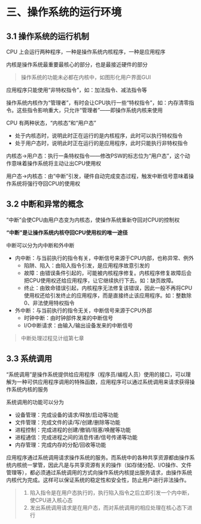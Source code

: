 # 三、操作系统的运行环境

## 3.1 操作系统的运行机制

CPU 上会运行两种程序，一种是操作系统内核程序，一种是应用程序

内核是操作系统最重要最核心的部分，也是最接近硬件的部分

> 操作系统的功能未必都在内核中，如图形化用户界面GUI

应用程序只能使用“非特权指令”，如：加法指令、减法指令等

操作系统内核作为“管理者”，有时会让CPU执行一些“特权指令”，如：内存清零指令。这些指令影响重大，只允许“管理者”——即操作系统内核来使用

CPU 有两种状态，“内核态”和“用户态”

- 处于内核态时，说明此时正在运行的是内核程序，此时可以执行特权指令
- 处于用户态时，说明此时正在运行的是应用程序，此时只能执行非特权指令

内核态→用户态：执行一条特权指令——修改PSW的标志位为“用户态”，这个动作意味着操作系统将主动让出CPU使用权

用户态→内核态：由“中断”引发，硬件自动完成变态过程，触发中断信号意味着操作系统将强行夺回CPU的使用权

## 3.2 中断和异常的概念

“中断”会使CPU由用户态变为内核态，使操作系统重新夺回对CPU的控制权

**“中断”是让操作系统内核夺回CPU使用权的唯一途径**

中断可以分为内中断和外中断

- 内中断：与当前执行的指令有关，中断信号来源于CPU内部，也称异常、例外
  - 陷阱、陷入：由陷入指令引发，是应用程序故意引发的
  - 故障：由错误条件引起的，可能被内核程序修复。内核程序修复故障后会把CPU使用权还给应用程序，让它继续执行下去。如：缺页故障。
  - 终止：由致命错误引起，内核程序无法修复该错误，因此一般不再将CPU使用权还给引发终止的应用程序，而是直接终止该应用程序。如：整数除0、非法使用特权指令
- 外中断：与当前执行的指令无关，中断信号来源于CPU外部
  - 时钟中断：由时钟部件发来的中断信号
  - I/O中断请求：由输入/输出设备发来的中断信号

> 中断处理过程见计组第七章

## 3.3 系统调用

“系统调用”是操作系统提供给应用程序（程序员/编程人员）使用的接口，可以理解为一种可供应用程序调用的特殊函数，应用程序可以通过系统调用来请求获得操作系统内核的服务

系统调用的功能可以分为

- 设备管理：完成设备的请求/释放/启动等功能
- 文件管理：完成文件的读/写/创建/删除等功能
- 进程控制：完成进程的创建/撤销/阻塞/唤醒等功能
- 进程通信：完成进程之间的消息传递/信号传递等功能
- 内存管理：完成内存的分配/回收等功能

应用程序通过系统调用请求操作系统的服务。而系统中的各种共享资源都由操作系统内核统一掌管，因此凡是与共享资源有关的操作（如存储分配、I/O操作、文件管理等），都必须通过系统调用的方式向操作系统内核提出服务请求，由操作系统内核代为完成。这样可以保证系统的稳定性和安全性，防止用户进行非法操作。

> 1. 陷入指令是在用户态执行的，执行陷入指令之后立即引发一个内中断，使CPU进入核心态
> 2. 发出系统调用请求是在用户态，而对系统调用的相应处理在核心态下进行